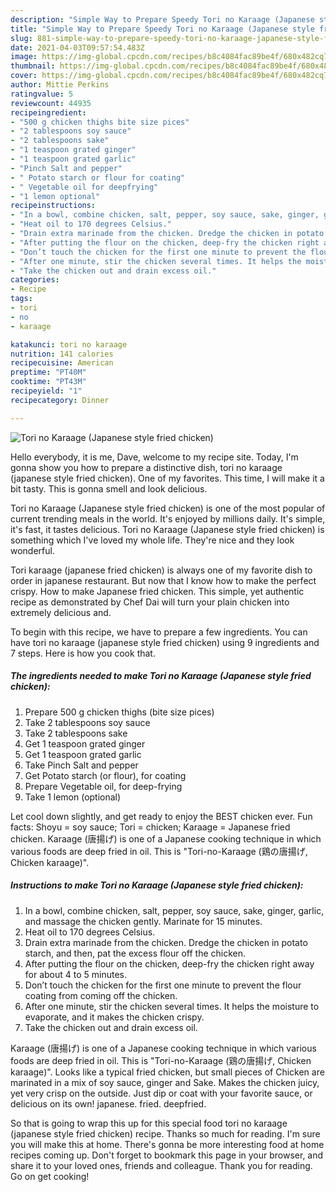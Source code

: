 ```yaml
---
description: "Simple Way to Prepare Speedy Tori no Karaage (Japanese style fried chicken)"
title: "Simple Way to Prepare Speedy Tori no Karaage (Japanese style fried chicken)"
slug: 881-simple-way-to-prepare-speedy-tori-no-karaage-japanese-style-fried-chicken
date: 2021-04-03T09:57:54.483Z
image: https://img-global.cpcdn.com/recipes/b8c4084fac89be4f/680x482cq70/tori-no-karaage-japanese-style-fried-chicken-recipe-main-photo.jpg
thumbnail: https://img-global.cpcdn.com/recipes/b8c4084fac89be4f/680x482cq70/tori-no-karaage-japanese-style-fried-chicken-recipe-main-photo.jpg
cover: https://img-global.cpcdn.com/recipes/b8c4084fac89be4f/680x482cq70/tori-no-karaage-japanese-style-fried-chicken-recipe-main-photo.jpg
author: Mittie Perkins
ratingvalue: 5
reviewcount: 44935
recipeingredient:
- "500 g chicken thighs bite size pices"
- "2 tablespoons soy sauce"
- "2 tablespoons sake"
- "1 teaspoon grated ginger"
- "1 teaspoon grated garlic"
- "Pinch Salt and pepper"
- " Potato starch or flour for coating"
- " Vegetable oil for deepfrying"
- "1 lemon optional"
recipeinstructions:
- "In a bowl, combine chicken, salt, pepper, soy sauce, sake, ginger, garlic, and massage the chicken gently. Marinate for 15 minutes."
- "Heat oil to 170 degrees Celsius."
- "Drain extra marinade from the chicken. Dredge the chicken in potato starch, and then, pat the excess flour off the chicken."
- "After putting the flour on the chicken, deep-fry the chicken right away for about 4 to 5 minutes."
- "Don’t touch the chicken for the first one minute to prevent the flour coating from coming off the chicken."
- "After one minute, stir the chicken several times. It helps the moisture to evaporate, and it makes the chicken crispy."
- "Take the chicken out and drain excess oil."
categories:
- Recipe
tags:
- tori
- no
- karaage

katakunci: tori no karaage 
nutrition: 141 calories
recipecuisine: American
preptime: "PT40M"
cooktime: "PT43M"
recipeyield: "1"
recipecategory: Dinner

---
```



![Tori no Karaage (Japanese style fried chicken)](https://img-global.cpcdn.com/recipes/b8c4084fac89be4f/680x482cq70/tori-no-karaage-japanese-style-fried-chicken-recipe-main-photo.jpg)

Hello everybody, it is me, Dave, welcome to my recipe site. Today, I'm gonna show you how to prepare a distinctive dish, tori no karaage (japanese style fried chicken). One of my favorites. This time, I will make it a bit tasty. This is gonna smell and look delicious.

Tori no Karaage (Japanese style fried chicken) is one of the most popular of current trending meals in the world. It's enjoyed by millions daily. It's simple, it's fast, it tastes delicious. Tori no Karaage (Japanese style fried chicken) is something which I've loved my whole life. They're nice and they look wonderful.

Tori karaage (japanese fried chicken) is always one of my favorite dish to order in japanese restaurant. But now that I know how to make the perfect crispy. How to make Japanese fried chicken. This simple, yet authentic recipe as demonstrated by Chef Dai will turn your plain chicken into extremely delicious and.


To begin with this recipe, we have to prepare a few ingredients. You can have tori no karaage (japanese style fried chicken) using 9 ingredients and 7 steps. Here is how you cook that.

<!--inarticleads1-->

##### The ingredients needed to make Tori no Karaage (Japanese style fried chicken):

1. Prepare 500 g chicken thighs (bite size pices)
1. Take 2 tablespoons soy sauce
1. Take 2 tablespoons sake
1. Get 1 teaspoon grated ginger
1. Get 1 teaspoon grated garlic
1. Take Pinch Salt and pepper
1. Get  Potato starch (or flour), for coating
1. Prepare  Vegetable oil, for deep-frying
1. Take 1 lemon (optional)


Let cool down slightly, and get ready to enjoy the BEST chicken ever. Fun facts: Shoyu = soy sauce; Tori = chicken; Karaage = Japanese fried chicken. Karaage (唐揚げ) is one of a Japanese cooking technique in which various foods are deep fried in oil. This is &#34;Tori-no-Karaage (鶏の唐揚げ, Chicken karaage)&#34;. 

<!--inarticleads2-->

##### Instructions to make Tori no Karaage (Japanese style fried chicken):

1. In a bowl, combine chicken, salt, pepper, soy sauce, sake, ginger, garlic, and massage the chicken gently. Marinate for 15 minutes.
1. Heat oil to 170 degrees Celsius.
1. Drain extra marinade from the chicken. Dredge the chicken in potato starch, and then, pat the excess flour off the chicken.
1. After putting the flour on the chicken, deep-fry the chicken right away for about 4 to 5 minutes.
1. Don’t touch the chicken for the first one minute to prevent the flour coating from coming off the chicken.
1. After one minute, stir the chicken several times. It helps the moisture to evaporate, and it makes the chicken crispy.
1. Take the chicken out and drain excess oil.


Karaage (唐揚げ) is one of a Japanese cooking technique in which various foods are deep fried in oil. This is &#34;Tori-no-Karaage (鶏の唐揚げ, Chicken karaage)&#34;. Looks like a typical fried chicken, but small pieces of Chicken are marinated in a mix of soy sauce, ginger and Sake. Makes the chicken juicy, yet very crisp on the outside. Just dip or coat with your favorite sauce, or delicious on its own! japanese. fried. deepfried. 

So that is going to wrap this up for this special food tori no karaage (japanese style fried chicken) recipe. Thanks so much for reading. I'm sure you will make this at home. There's gonna be more interesting food at home recipes coming up. Don't forget to bookmark this page in your browser, and share it to your loved ones, friends and colleague. Thank you for reading. Go on get cooking!
